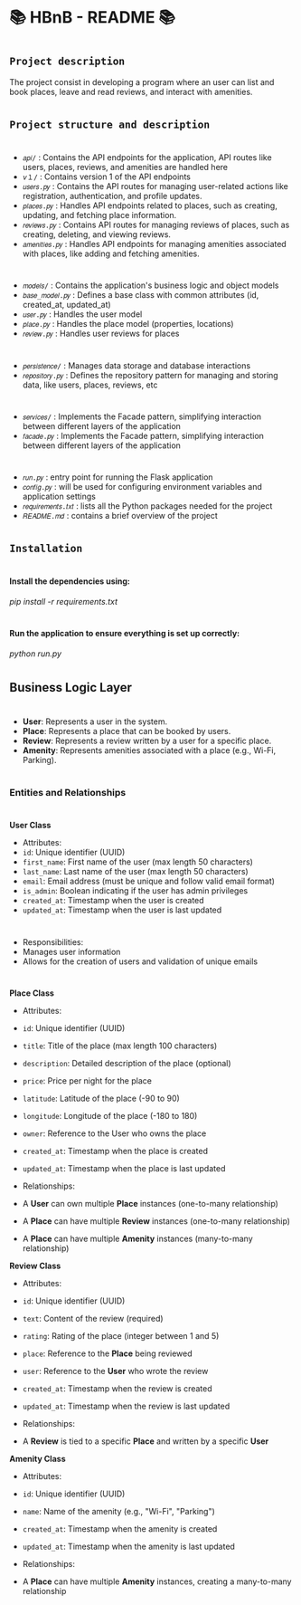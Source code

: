 # 📚 HBnB - README 📚
#
## `Project description`
The project consist in developing a program  where an user can  list and 
book places, leave and read reviews, and interact with amenities.  
#
## `Project structure and description`
#
- `𝑎𝑝𝑖/` : Contains the API endpoints for the application, API routes like users, places, reviews, and amenities are handled here
- `𝘷１/` : Contains version 1 of the API endpoints
- `𝑢𝑠𝑒𝑟𝑠.𝑝𝑦` : Contains the API routes for managing user-related actions like registration, authentication, and profile updates.
- `𝑝𝑙𝑎𝑐𝑒𝑠.𝑝𝑦` : Handles API endpoints related to places, such as creating, updating, and fetching place information.
- `𝑟𝑒𝑣𝑖𝑒𝑤𝑠.𝑝𝑦` : Contains API routes for managing reviews of places, such as creating, deleting, and viewing reviews.
- `𝑎𝑚𝑒𝑛𝑖𝑡𝑖𝑒𝑠.𝑝𝑦` : Handles API endpoints for managing amenities associated with places, like adding and fetching amenities.
#
- `𝑚𝑜𝑑𝑒𝑙𝑠/` : Contains the application's business logic and object models
- `𝑏𝑎𝑠𝑒_𝑚𝑜𝑑𝑒𝑙.𝑝𝑦` : Defines a base class with common attributes (id, created_at, updated_at)
- `𝑢𝑠𝑒𝑟.𝑝𝑦` : Handles the user model
- `𝑝𝑙𝑎𝑐𝑒.𝑝𝑦` : Handles the place model (properties, locations)
- `𝑟𝑒𝑣𝑖𝑒𝑤.𝑝𝑦` : Handles user reviews for places
#
- `𝑝𝑒𝑟𝑠𝑖𝑠𝑡𝑒𝑛𝑐𝑒/` : Manages data storage and database interactions
- `𝑟𝑒𝑝𝑜𝑠𝑖𝑡𝑜𝑟𝑦.𝑝𝑦` : Defines the repository pattern for managing and storing data, like users, places, reviews, etc
#
- `𝑠𝑒𝑟𝑣𝑖𝑐𝑒𝑠/` : Implements the Facade pattern, simplifying interaction between different layers of the application
- `𝑓𝑎𝑐𝑎𝑑𝑒.𝑝𝑦` : Implements the Facade pattern, simplifying interaction between different layers of the application
#
- `𝑟𝑢𝑛.𝑝𝑦` : entry point for running the Flask application
- `𝑐𝑜𝑛𝑓𝑖𝑔.𝑝𝑦` : will be used for configuring environment variables and application settings
- `𝑟𝑒𝑞𝑢𝑖𝑟𝑒𝑚𝑒𝑛𝑡𝑠.𝑡𝑥𝑡` : lists all the Python packages needed for the project
- `𝑅𝐸𝐴𝐷𝑀𝐸.𝑚𝑑` : contains a brief overview of the project
#
#
## `Installation`
#
#### Install the dependencies using:
*pip install -r requirements.txt*
#
#### Run the application to ensure everything is set up correctly:
*python run.py*
#
## Business Logic Layer
#
- **User**: Represents a user in the system.
- **Place**: Represents a place that can be booked by users.
- **Review**: Represents a review written by a user for a specific place.
- **Amenity**: Represents amenities associated with a place (e.g., Wi-Fi, Parking).
#
### Entities and Relationships
#
**User Class**
- Attributes:
 - `id`: Unique identifier (UUID)
 - `first_name`: First name of the user (max length 50 characters)
 - `last_name`: Last name of the user (max length 50 characters)
 - `email`: Email address (must be unique and follow valid email format)
 - `is_admin`: Boolean indicating if the user has admin privileges
 - `created_at`: Timestamp when the user is created
 - `updated_at`: Timestamp when the user is last updated
#
- Responsibilities:
 - Manages user information
 - Allows for the creation of users and validation of unique emails
#
**Place Class**
   - Attributes:
 - `id`: Unique identifier (UUID)
 - `title`: Title of the place (max length 100 characters)
 - `description`: Detailed description of the place (optional)
 - `price`: Price per night for the place
 - `latitude`: Latitude of the place (-90 to 90)
 - `longitude`: Longitude of the place (-180 to 180)
 - `owner`: Reference to the User who owns the place
 - `created_at`: Timestamp when the place is created
 - `updated_at`: Timestamp when the place is last updated
   
- Relationships:
 - A **User** can own multiple **Place** instances (one-to-many relationship)
 - A **Place** can have multiple **Review** instances (one-to-many relationship)
 - A **Place** can have multiple **Amenity** instances (many-to-many relationship)

**Review Class**
- Attributes:
 - `id`: Unique identifier (UUID)
 - `text`: Content of the review (required)
 - `rating`: Rating of the place (integer between 1 and 5)
 - `place`: Reference to the **Place** being reviewed
 - `user`: Reference to the **User** who wrote the review
 - `created_at`: Timestamp when the review is created
 - `updated_at`: Timestamp when the review is last updated
   
- Relationships:
 - A **Review** is tied to a specific **Place** and written by a specific **User**

**Amenity Class**
- Attributes:
 - `id`: Unique identifier (UUID)
 - `name`: Name of the amenity (e.g., "Wi-Fi", "Parking")
 - `created_at`: Timestamp when the amenity is created
 - `updated_at`: Timestamp when the amenity is last updated
   
- Relationships:
 - A **Place** can have multiple **Amenity** instances, creating a many-to-many relationship
